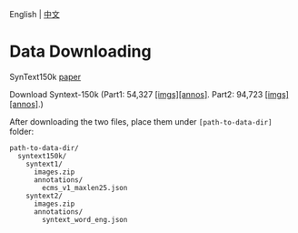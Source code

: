English | [中文](../../cn/datasets/syntext150k_CN.md)

# Data Downloading

SynText150k [paper](https://arxiv.org/abs/2002.10200) 

Download Syntext-150k (Part1: 54,327 [[imgs]](https://universityofadelaide.box.com/s/1jcvu6z9jojmhzojuqrwxvwxmrlw7uib)[[annos]](https://universityofadelaide.box.com/s/zc73pyzvymqkjg3vkb2ayjol7y5a4fsk). Part2: 94,723 [[imgs]](https://universityofadelaide.box.com/s/ibihmhkzpc1zuh56mxyehad1dv1l73ua)[[annos]](https://universityofadelaide.box.com/s/rk55zheij8ubvwgzg7dfjbxgi27l8xld).)


After downloading the two files, place them under `[path-to-data-dir]` folder:
```
path-to-data-dir/
  syntext150k/
    syntext1/
      images.zip
      annotations/
        ecms_v1_maxlen25.json
    syntext2/
      images.zip
      annotations/
        syntext_word_eng.json
        
```